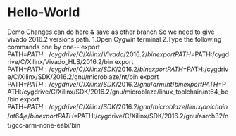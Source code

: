 # Hello-World
Demo
Changes can do here & save as other branch
So we need to give vivado 2016.2 versions path.
1.Open Cygwin terminal
2.Type the following commands one by one--
export PATH=$PATH:/cygdrive/C/Xilinx/Vivado/2016.2/bin
export PATH=$PATH:/cygdrive/C/Xilinx/Vivado_HLS/2016.2/bin
export PATH=$PATH:/cygdrive/C/Xilinx/SDK/2016.2/bin
export PATH=$PATH:/cygdrive/C/Xilinx/SDK/2016.2/gnu/microblaze/nt/bin
export PATH=$PATH:/cygdrive/C/Xilinx/SDK/2016.2/gnu/arm/nt/bin
export PATH=$PATH:/cygdrive/C/Xilinx/SDK/2016.2/gnu/microblaze/linux_toolchain/nt64_be/bin
export PATH=$PATH:/cygdrive/C/Xilinx/SDK/2016.2/gnu/microblaze/linux_toolchain/nt64_le/bin
export PATH=$PATH:/cygdrive/C/Xilinx/SDK/2016.2/gnu/aarch32/nt/gcc-arm-none-eabi/bin
